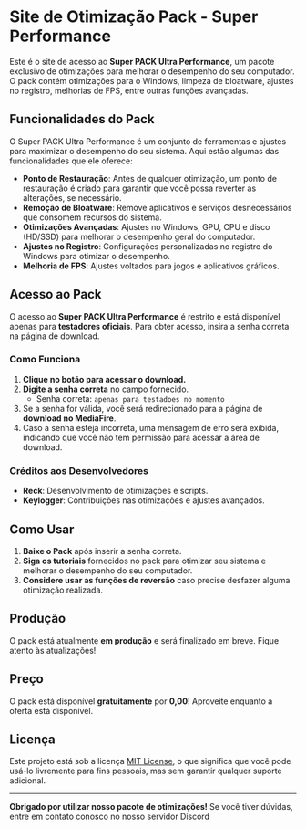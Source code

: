 # Site de Otimização Pack - Super Performance

Este é o site de acesso ao **Super PACK Ultra Performance**, um pacote exclusivo de otimizações para melhorar o desempenho do seu computador. O pack contém otimizações para o Windows, limpeza de bloatware, ajustes no registro, melhorias de FPS, entre outras funções avançadas.

## Funcionalidades do Pack

O Super PACK Ultra Performance é um conjunto de ferramentas e ajustes para maximizar o desempenho do seu sistema. Aqui estão algumas das funcionalidades que ele oferece:

- **Ponto de Restauração**: Antes de qualquer otimização, um ponto de restauração é criado para garantir que você possa reverter as alterações, se necessário.
- **Remoção de Bloatware**: Remove aplicativos e serviços desnecessários que consomem recursos do sistema.
- **Otimizações Avançadas**: Ajustes no Windows, GPU, CPU e disco (HD/SSD) para melhorar o desempenho geral do computador.
- **Ajustes no Registro**: Configurações personalizadas no registro do Windows para otimizar o desempenho.
- **Melhoria de FPS**: Ajustes voltados para jogos e aplicativos gráficos.

## Acesso ao Pack

O acesso ao **Super PACK Ultra Performance** é restrito e está disponível apenas para **testadores oficiais**. Para obter acesso, insira a senha correta na página de download.

### Como Funciona

1. **Clique no botão para acessar o download.**
2. **Digite a senha correta** no campo fornecido.
   - Senha correta: `apenas para testadoes no momento`
3. Se a senha for válida, você será redirecionado para a página de **download no MediaFire**.
4. Caso a senha esteja incorreta, uma mensagem de erro será exibida, indicando que você não tem permissão para acessar a área de download.

### Créditos aos Desenvolvedores

- **Reck**: Desenvolvimento de otimizações e scripts.
- **Keylogger**: Contribuições nas otimizações e ajustes avançados.

## Como Usar

1. **Baixe o Pack** após inserir a senha correta.
2. **Siga os tutoriais** fornecidos no pack para otimizar seu sistema e melhorar o desempenho do seu computador.
3. **Considere usar as funções de reversão** caso precise desfazer alguma otimização realizada.

## Produção

O pack está atualmente **em produção** e será finalizado em breve. Fique atento às atualizações!

## Preço

O pack está disponível **gratuitamente** por **0,00**! Aproveite enquanto a oferta está disponível.

## Licença

Este projeto está sob a licença [MIT License](LICENSE), o que significa que você pode usá-lo livremente para fins pessoais, mas sem garantir qualquer suporte adicional.

---

**Obrigado por utilizar nosso pacote de otimizações!** Se você tiver dúvidas, entre em contato conosco no nosso servidor Discord 
